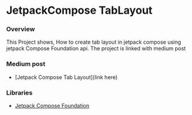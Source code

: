 # JetpackCompose TabLayout

### Overview
This Project shows, How to create tab layout in jetpack compose using jetpack Compose Foundation api. The project is linked with medium post 

### Medium post
- [Jetpack Compose Tab Layout](link here)

### Libraries
- [Jetpack Compose Foundation](https://developer.android.com/jetpack/androidx/releases/compose-foundation#1.4.0-rc01) 
